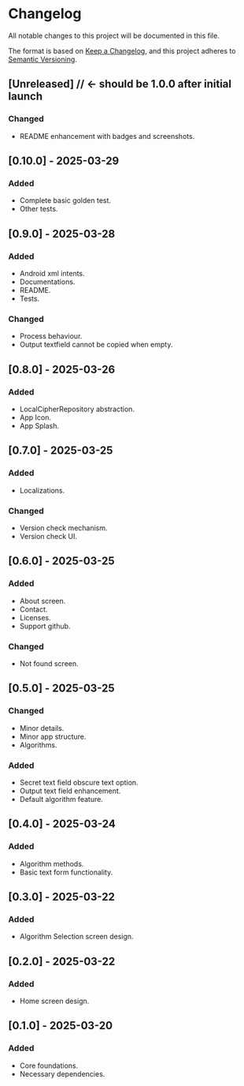 # Changelog

All notable changes to this project will be documented in this file.

The format is based on [Keep a Changelog](https://keepachangelog.com/en/1.1.0/),
and this project adheres to [Semantic Versioning](https://semver.org/spec/v2.0.0.html).

## [Unreleased] // <- should be 1.0.0 after initial launch

### Changed

- README enhancement with badges and screenshots.

## [0.10.0] - 2025-03-29

### Added

- Complete basic golden test.
- Other tests.

## [0.9.0] - 2025-03-28

### Added

- Android xml intents.
- Documentations.
- README.
- Tests.

### Changed

- Process behaviour.
- Output textfield cannot be copied when empty.

## [0.8.0] - 2025-03-26

### Added

- LocalCipherRepository abstraction.
- App Icon.
- App Splash.

## [0.7.0] - 2025-03-25

### Added

- Localizations.

### Changed

- Version check mechanism.
- Version check UI.

## [0.6.0] - 2025-03-25

### Added

- About screen.
- Contact.
- Licenses.
- Support github.

### Changed

- Not found screen.

## [0.5.0] - 2025-03-25

### Changed

- Minor details.
- Minor app structure.
- Algorithms.

### Added

- Secret text field obscure text option.
- Output text field enhancement.
- Default algorithm feature.

## [0.4.0] - 2025-03-24

### Added

- Algorithm methods.
- Basic text form functionality.

## [0.3.0] - 2025-03-22

### Added

- Algorithm Selection screen design.

## [0.2.0] - 2025-03-22

### Added

- Home screen design.

## [0.1.0] - 2025-03-20

### Added

- Core foundations.
- Necessary dependencies.
